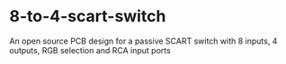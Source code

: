 # 8-to-4-scart-switch
An open source PCB design for a passive SCART switch with 8 inputs, 4 outputs, RGB selection and RCA input ports
